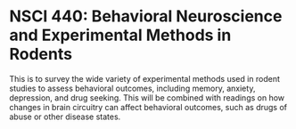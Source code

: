 # NSCI 440: Behavioral Neuroscience and Experimental Methods in Rodents

This is to survey the wide variety of experimental methods used in rodent studies to assess behavioral outcomes, including memory, anxiety, depression, and drug seeking. This will be combined with readings on how changes in brain circuitry can affect behavioral outcomes, such as drugs of abuse or other disease states.
